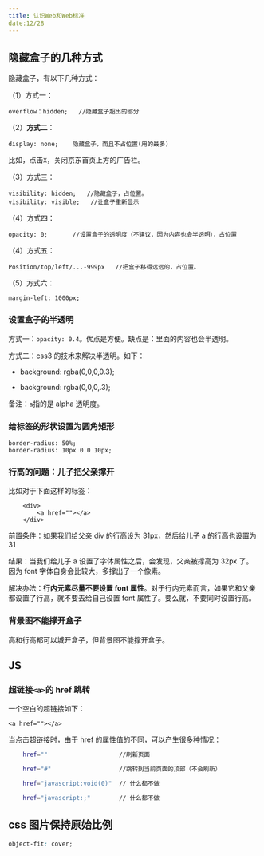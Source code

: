 ```yaml
---
title: 认识Web和Web标准
date:12/28
---
```


## 隐藏盒子的几种方式

隐藏盒子，有以下几种方式：

（1）方式一：

```
overflow：hidden;   //隐藏盒子超出的部分
```

（2）**方式二**：

```
display: none;	  隐藏盒子，而且不占位置(用的最多)
```

比如，点击`X`，关闭京东首页上方的广告栏。

（3）方式三：

```
visibility: hidden;   //隐藏盒子，占位置。
visibility: visible;   //让盒子重新显示

```

（4）方式四：

```
opacity: 0;       //设置盒子的透明度（不建议，因为内容也会半透明），占位置
```

（4）方式五：

```
Position/top/left/...-999px   //把盒子移得远远的，占位置。
```

（5）方式六：

```
margin-left: 1000px;
```

### 设置盒子的半透明

方式一：`opacity: 0.4`。优点是方便。缺点是：里面的内容也会半透明。

方式二：css3 的技术来解决半透明。如下：

- background: rgba(0,0,0,0.3);

- background: rgba(0,0,0,.3);

备注：`a`指的是 alpha 透明度。

### 给标签的形状设置为圆角矩形

```
border-radius: 50%;
border-radius: 10px 0 0 10px;
```

### 行高的问题：儿子把父亲撑开

比如对于下面这样的标签：

```
	<div>
		<a href=""></a>
	</div>

```

前置条件：如果我们给父亲 div 的行高设为 31px，然后给儿子 a 的行高也设置为 31

结果：当我们给儿子 a 设置了字体属性之后，会发现，父亲被撑高为 32px 了。因为 font 字体自身会比较大，多撑出了一个像素。

解决办法：**行内元素尽量不要设置 font 属性**。对于行内元素而言，如果它和父亲都设置了行高，就不要去给自己设置 font 属性了。要么就，不要同时设置行高。

### 背景图不能撑开盒子

高和行高都可以城开盒子，但背景图不能撑开盒子。

## JS

### 超链接`<a>`的 href 跳转

一个空白的超链接如下：

```
<a href=""></a>
```

当点击超链接时，由于 href 的属性值的不同，可以产生很多种情况：

```bash
	href=""                    //刷新页面

	href="#"                   //跳转到当前页面的顶部（不会刷新）

	href="javascript:void(0)"  // 什么都不做

	href="javascript:;"        // 什么都不做

```

## css 图片保持原始比例

```css
object-fit: cover;
```
